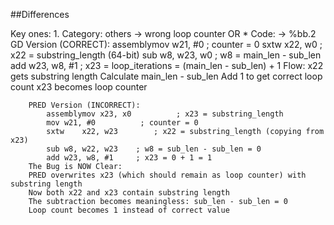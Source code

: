 ##Differences

Key ones:
    1. Category: others -> wrong loop counter OR 
    * Code: -> %bb.2
        GD Version (CORRECT):
            assemblymov	w21, #0          ; counter = 0
            sxtw	x22, w0         ; x22 = substring_length (64-bit)
            sub	w8, w23, w0     ; w8 = main_len - sub_len
            add	w23, w8, #1     ; x23 = loop_iterations = (main_len - sub_len) + 1
        Flow:
        x22 gets substring length
        Calculate main_len - sub_len
        Add 1 to get correct loop count
        x23 becomes loop counter

        PRED Version (INCORRECT):
            assemblymov	x23, x0          ; x23 = substring_length
            mov	w21, #0          ; counter = 0
            sxtw	x22, w23        ; x22 = substring_length (copying from x23)
            sub	w8, w22, w23    ; w8 = sub_len - sub_len = 0
            add	w23, w8, #1     ; x23 = 0 + 1 = 1
        The Bug is NOW Clear:
        PRED overwrites x23 (which should remain as loop counter) with substring length
        Now both x22 and x23 contain substring length
        The subtraction becomes meaningless: sub_len - sub_len = 0
        Loop count becomes 1 instead of correct value